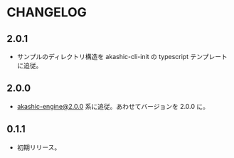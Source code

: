 # CHANGELOG

## 2.0.1
* サンプルのディレクトリ構造を akashic-cli-init の typescript テンプレートに追従。

## 2.0.0
* akashic-engine@2.0.0 系に追従。あわせてバージョンを 2.0.0 に。

## 0.1.1
* 初期リリース。
